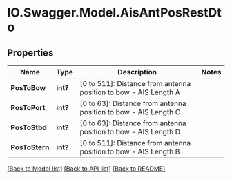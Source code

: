 # IO.Swagger.Model.AisAntPosRestDto
## Properties

Name | Type | Description | Notes
------------ | ------------- | ------------- | -------------
**PosToBow** | **int?** | [0 to 511]: Distance from antenna position to bow - AIS Length A | 
**PosToPort** | **int?** | [0 to 63]: Distance from antenna position to bow - AIS Length C | 
**PosToStbd** | **int?** | [0 to 63]: Distance from antenna position to bow - AIS Length D | 
**PosToStern** | **int?** | [0 to 511]: Distance from antenna position to bow - AIS Length B | 

[[Back to Model list]](../README.md#documentation-for-models) [[Back to API list]](../README.md#documentation-for-api-endpoints) [[Back to README]](../README.md)

